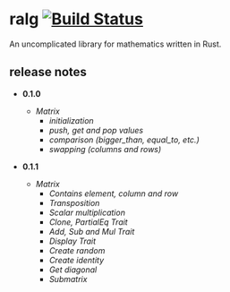 # ralg [![Build Status](https://travis-ci.org/aleics/ralg.svg?branch=master)](https://travis-ci.org/aleics/ralg)
An uncomplicated library for mathematics written in Rust.

## release notes
* **0.1.0**
  * *Matrix*
    * *initialization*
    * *push, get and pop  values*
    * *comparison (bigger_than, equal_to, etc.)*
    * *swapping (columns and rows)*

* **0.1.1**
  * *Matrix*
    * *Contains element, column and row*
    * *Transposition*
    * *Scalar multiplication*
    * *Clone, PartialEq Trait*
    * *Add, Sub and Mul Trait*
    * *Display Trait*
    * *Create random*
    * *Create identity*
    * *Get diagonal*
    * *Submatrix*
